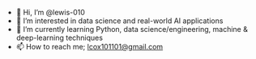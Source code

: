 - 👋 Hi, I’m @lewis-010
- 👀 I’m interested in data science and real-world AI applications
- 🌱 I’m currently learning Python, data science/engineering, machine & deep-learning techniques
- 📫 How to reach me; lcox101101@gmail.com

<!---
lewis-010/lewis-010 is a ✨ special ✨ repository because its `README.md` (this file) appears on your GitHub profile.
You can click the Preview link to take a look at your changes.
--->
